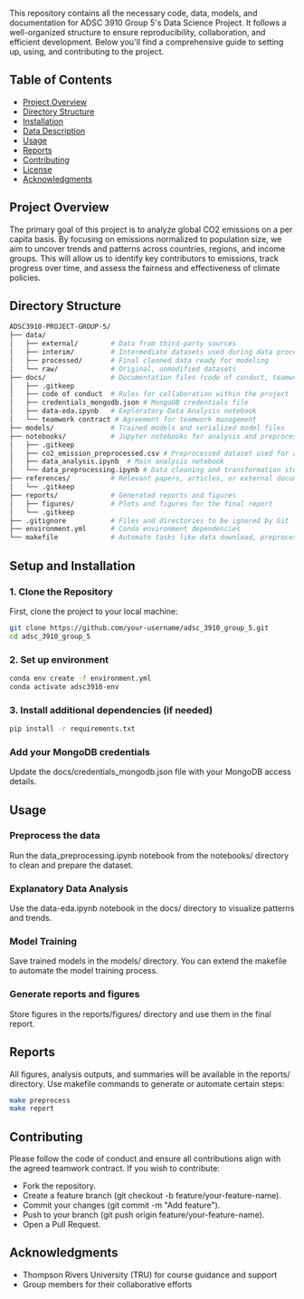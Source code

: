 This repository contains all the necessary code, data, models, and documentation for ADSC 3910 Group 5's Data Science Project. It follows a well-organized structure to ensure reproducibility, collaboration, and efficient development. Below you'll find a comprehensive guide to setting up, using, and contributing to the project.
## Table of Contents

- [Project Overview](#project-overview)
- [Directory Structure](#directory-structure)
- [Installation](#installation)
- [Data Description](#data-description)
- [Usage](#usage)
- [Reports](#reports)
- [Contributing](#contributing)
- [License](#license)
- [Acknowledgments](#acknowledgments)

## Project Overview
The primary goal of this project is to analyze global CO2 emissions on a per capita basis. By focusing on emissions normalized to population size, we aim to uncover trends and patterns across countries, regions, and income groups. This will allow us to identify key contributors to emissions, track progress over time, and assess the fairness and effectiveness of climate policies.

## Directory Structure

```bash
ADSC3910-PROJECT-GROUP-5/
├── data/
│   ├── external/        # Data from third-party sources
│   ├── interim/         # Intermediate datasets used during data processing
│   ├── processed/       # Final cleaned data ready for modeling
│   └── raw/             # Original, unmodified datasets
├── docs/                # Documentation files (code of conduct, teamwork contract, etc.)
│   ├── .gitkeep         
│   ├── code of conduct  # Rules for collaboration within the project
│   ├── credentials_mongodb.json # MongoDB credentials file
│   ├── data-eda.ipynb   # Exploratory Data Analysis notebook
│   └── teamwork contract # Agreement for teamwork management
├── models/              # Trained models and serialized model files
├── notebooks/           # Jupyter notebooks for analysis and preprocessing
│   ├── .gitkeep         
│   ├── co2_emission_preprocessed.csv # Preprocessed dataset used for analysis
│   ├── data_analysis.ipynb  # Main analysis notebook
│   └── data_preprocessing.ipynb # Data cleaning and transformation steps
├── references/          # Relevant papers, articles, or external documentation
│   └── .gitkeep         
├── reports/             # Generated reports and figures
│   ├── figures/         # Plots and figures for the final report
│   └── .gitkeep         
├── .gitignore           # Files and directories to be ignored by Git
├── environment.yml      # Conda environment dependencies
└── makefile             # Automate tasks like data download, preprocessing, etc.
```

## Setup and Installation
### 1. Clone the Repository  
First, clone the project to your local machine:  

```bash
git clone https://github.com/your-username/adsc_3910_group_5.git
cd adsc_3910_group_5
```

### 2. Set up environment

```bash
conda env create -f environment.yml
conda activate adsc3910-env
```

### 3. Install additional dependencies (if needed)

```bash
pip install -r requirements.txt
```

### Add your MongoDB credentials

Update the docs/credentials_mongodb.json file with your MongoDB access details.

## Usage

### Preprocess the data
Run the data_preprocessing.ipynb notebook from the notebooks/ directory to clean and prepare the dataset.

### Explanatory Data Analysis
Use the data-eda.ipynb notebook in the docs/ directory to visualize patterns and trends.

### Model Training
Save trained models in the models/ directory. You can extend the makefile to automate the model training process.

### Generate reports and figures
Store figures in the reports/figures/ directory and use them in the final report.

## Reports
All figures, analysis outputs, and summaries will be available in the reports/ directory.
Use makefile commands to generate or automate certain steps:

```bash
make preprocess
make report
```

## Contributing
Please follow the code of conduct and ensure all contributions align with the agreed teamwork contract. If you wish to contribute:

-  Fork the repository.
-  Create a feature branch (git checkout -b feature/your-feature-name).
-  Commit your changes (git commit -m "Add feature").
-  Push to your branch (git push origin feature/your-feature-name).
-  Open a Pull Request.

## Acknowledgments

-  Thompson Rivers University (TRU) for course guidance and support
-  Group members for their collaborative efforts
